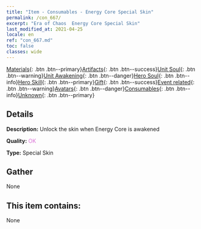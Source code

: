 ```yaml
---
title: "Item - Consumables - Energy Core Special Skin"
permalink: /con_667/
excerpt: "Era of Chaos  Energy Core Special Skin"
last_modified_at: 2021-04-25
locale: en
ref: "con_667.md"
toc: false
classes: wide
---
```

 [Materials](/Items/){: .btn .btn--primary}[Artifacts](/Items/Artifacts/){: .btn .btn--success}[Unit Soul](/Items/UnitSoul/){: .btn .btn--warning}[Unit Awakening](/Items/UnitAwakening/){: .btn .btn--danger}[Hero Soul](/Items/HeroSoul/){: .btn .btn--info}[Hero Skill](/Items/HeroSkill/){: .btn .btn--primary}[Gift](/Items/Gift/){: .btn .btn--success}[Event related](/Items/Events/){: .btn .btn--warning}[Avatars](/Items/Avatars/){: .btn .btn--danger}[Consumables](/Items/Consumables/){: .btn .btn--info}[Unknown](/Items/Unknown/){: .btn .btn--primary}

## Details
 **Description:** Unlock the skin when Energy Core is awakened

 **Quality:** <span style="color: #DA70D6">OK</span>

 **Type:** Special Skin

## Gather

  None

## This item contains:

  None

